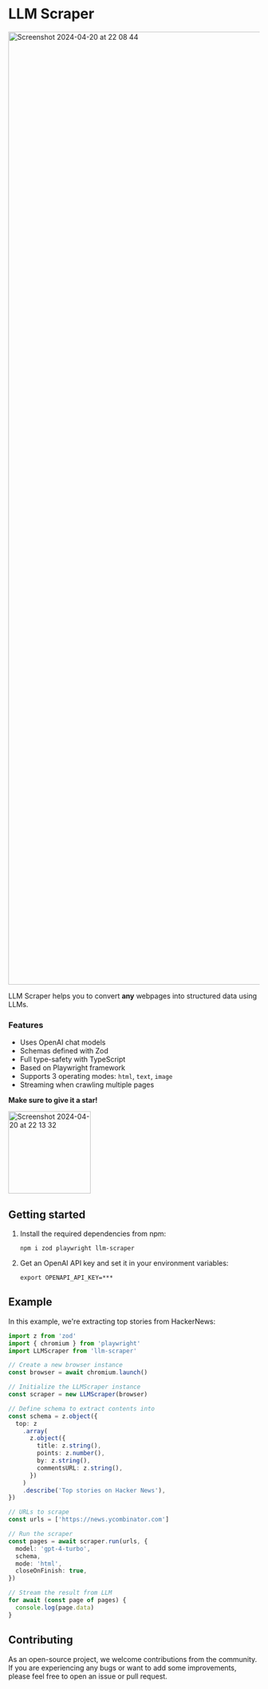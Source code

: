 # LLM Scraper

<img width="1912" alt="Screenshot 2024-04-20 at 22 08 44" src="https://github.com/mishushakov/llm-scraper/assets/10400064/05f079a4-be93-4307-b6ed-fe4ab6529465">

LLM Scraper helps you to convert **any** webpages into structured data using LLMs.

### Features

- Uses OpenAI chat models
- Schemas defined with Zod
- Full type-safety with TypeScript
- Based on Playwright framework
- Supports 3 operating modes: `html`, `text`, `image`
- Streaming when crawling multiple pages

**Make sure to give it a star!**

<img width="165" alt="Screenshot 2024-04-20 at 22 13 32" src="https://github.com/mishushakov/llm-scraper/assets/10400064/11e2a79f-a835-48c4-9f85-5c104ca7bb49">

## Getting started

1. Install the required dependencies from npm:

    ```
    npm i zod playwright llm-scraper
    ```

2. Get an OpenAI API key and set it in your environment variables:

    ```
    export OPENAPI_API_KEY=***
    ```

## Example

In this example, we're extracting top stories from HackerNews:

```ts
import z from 'zod'
import { chromium } from 'playwright'
import LLMScraper from 'llm-scraper'

// Create a new browser instance
const browser = await chromium.launch()

// Initialize the LLMScraper instance
const scraper = new LLMScraper(browser)

// Define schema to extract contents into
const schema = z.object({
  top: z
    .array(
      z.object({
        title: z.string(),
        points: z.number(),
        by: z.string(),
        commentsURL: z.string(),
      })
    )
    .describe('Top stories on Hacker News'),
})

// URLs to scrape
const urls = ['https://news.ycombinator.com']

// Run the scraper
const pages = await scraper.run(urls, {
  model: 'gpt-4-turbo',
  schema,
  mode: 'html',
  closeOnFinish: true,
})

// Stream the result from LLM
for await (const page of pages) {
  console.log(page.data)
}
```

## Contributing

As an open-source project, we welcome contributions from the community. If you are experiencing any bugs or want to add some improvements, please feel free to open an issue or pull request.
